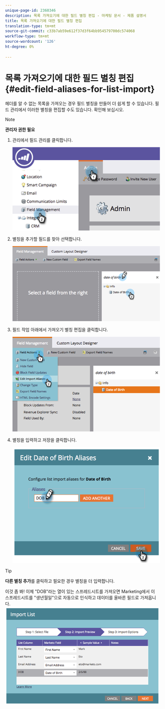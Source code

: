 ```yaml
---
unique-page-id: 2360346
description: 목록 가져오기에 대한 필드 별칭 편집 - 마케팅 문서 - 제품 설명서
title: 목록 가져오기에 대한 필드 별칭 편집
translation-type: tm+mt
source-git-commit: c33b7ab59e612f37d3f64bb954579700dc574068
workflow-type: tm+mt
source-wordcount: '126'
ht-degree: 0%

---
```



# 목록 가져오기에 대한 필드 별칭 편집 {#edit-field-aliases-for-list-import}

헤더를 알 수 없는 목록을 가져오는 경우 필드 별칭을 만들어 더 쉽게 할 수 있습니다. 필드 관리에서 이러한 별칭을 편집할 수도 있습니다. 확인해 보십시오.

>[!NOTE]
>
>**관리자 권한 필요**

1. 관리에서 필드 관리를 클릭합니다.

   ![](assets/image2014-9-19-9-3a56-3a22.png)

1. 별칭을 추가할 필드를 찾아 선택합니다.

   ![](assets/fieldmanagement-findfield.png)

1. 필드 작업 아래에서 가져오기 별칭 편집을 클릭합니다.

   ![](assets/fieldmanageemnt-editimport.png)

1. 별칭을 입력하고 저장을 클릭합니다.

   ![](assets/image2014-9-19-9-3a57-3a1.png)

>[!TIP]
>
>**다른 별칭 추가**&#x200B;를 클릭하고 필요한 경우 별칭을 더 입력합니다.

이것 좀 봐! 이제 &quot;DOB&quot;라는 열이 있는 스프레드시트를 가져오면 Marketing에서 이 스프레드시트를 &quot;생년월일&quot;으로 자동으로 인식하고 데이터를 올바른 필드로 가져옵니다. ![](assets/image2014-9-19-9-3a57-3a20.png)

